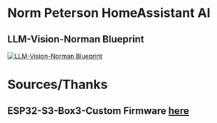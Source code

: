 # Norm Peterson HomeAssistant AI
## LLM-Vision-Norman Blueprint
[![LLM-Vision-Norman Blueprint](https://community-assets.home-assistant.io/original/4X/1/a/1/1a129e306bc6a339cf8a2b9222553254a1909b6f.svg)](https://my.home-assistant.io/redirect/blueprint_import/?blueprint_url=https://raw.githubusercontent.com/MasterPhooey/ESP32-S3-Box3B-Norman-ESPHome/refs/heads/main/llm-vision-norman.yaml)



# Sources/Thanks
## ESP32-S3-Box3-Custom Firmware [here](<https://github.com/BigBobbas/ESP32-S3-Box3-Custom-ESPHome/blob/main/instructions/installation%20guide.md>)
